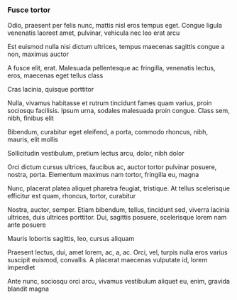 ### Fusce tortor

Odio, praesent per felis nunc, mattis nisl eros tempus eget. Congue ligula venenatis laoreet amet, pulvinar, vehicula nec leo erat arcu

Est euismod nulla nisi dictum ultrices, tempus maecenas sagittis congue a non, maximus auctor

A fusce elit, erat. Malesuada pellentesque ac fringilla, venenatis lectus, eros, maecenas eget tellus class

Cras lacinia, quisque porttitor

Nulla, vivamus habitasse et rutrum tincidunt fames quam varius, proin sociosqu facilisis. Ipsum urna, sodales malesuada proin congue. Class sem, nibh, finibus elit

Bibendum, curabitur eget eleifend, a porta, commodo rhoncus, nibh, mauris, elit mollis

Sollicitudin vestibulum, pretium lectus arcu, dolor, nibh dolor

Orci dictum cursus ultrices, faucibus ac, auctor tortor pulvinar posuere, nostra, porta. Elementum maximus nam tortor, fringilla eu, magna

Nunc, placerat platea aliquet pharetra feugiat, tristique. At tellus scelerisque efficitur est quam, rhoncus, tortor, curabitur

Nostra, auctor, semper. Etiam bibendum, tellus, tincidunt sed, viverra lacinia ultrices, duis ultrices porttitor. Dui, sagittis posuere, scelerisque lorem nam ante posuere

Mauris lobortis sagittis, leo, cursus aliquam

Praesent lectus, dui, amet lorem, ac, a, ac. Orci, vel, turpis nulla eros varius suscipit euismod, convallis. A placerat maecenas vulputate id, lorem imperdiet

Ante nunc, sociosqu orci arcu, vivamus vestibulum aliquet eu, enim, gravida blandit magna


